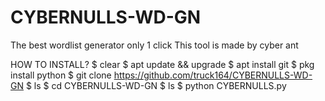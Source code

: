 # CYBERNULLS-WD-GN
The best wordlist generator only 1 click
This tool is made by cyber ant

HOW TO INSTALL?
$ clear
$ apt update && upgrade
$ apt install git
$ pkg install python
$ git clone https://github.com/truck164/CYBERNULLS-WD-GN
$ ls 
$ cd CYBERNULLS-WD-GN
$ ls
$ python CYBERNULLS.py
